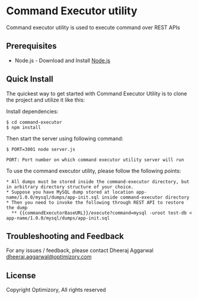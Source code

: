 # Command Executor utility

Command executor utility is used to execute command over REST APIs

## Prerequisites
* Node.js - Download and Install [Node.js](http://www.nodejs.org/download/)

## Quick Install
  The quickest way to get started with Command Executor Utility is to clone the project and utilize it like this:

  Install dependencies:

    $ cd command-executor
    $ npm install

  Then start the server using following command:

  	$ PORT=3001 node server.js 

  	PORT: Port number on which command executor utility server will run

  To use the command executor utility, please follow the following points:

    * All dumps must be stored inside the command-executor directory, but in arbitrary directory structure of your choice.
    * Suppose you have MySQL dump stored at location app-name/1.0.0/mysql/dumps/app-init.sql inside command-executor directory
    * Then you need to invoke the following through REST API to restore the dump
      ** {{commandExecutorBaseURL}}/execute?command=mysql -uroot test-db < app-name/1.0.0/mysql/dumps/app-init.sql

## Troubleshooting and Feedback
For any issues / feedback, please contact Dheeraj Aggarwal <dheeraj.aggarwal@optimizory.com>

## License
Copyright Optimizory, All rights reserved
